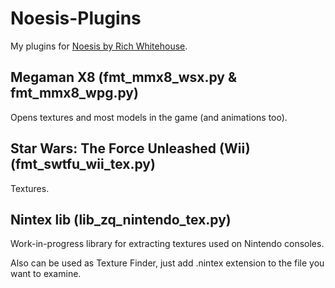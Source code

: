 # Noesis-Plugins

My plugins for [Noesis by Rich Whitehouse](http://richwhitehouse.com/index.php?content=inc_projects.php&showproject=91). 

## Megaman X8 (fmt_mmx8_wsx.py & fmt_mmx8_wpg.py) ##
Opens textures and most models in the game (and animations too).

## Star Wars: The Force Unleashed (Wii) (fmt_swtfu_wii_tex.py) ##
Textures.

## Nintex lib (lib_zq_nintendo_tex.py) ##
Work-in-progress library for extracting textures used on Nintendo consoles.

Also can be used as Texture Finder, just add .nintex extension to the file you want to examine.
